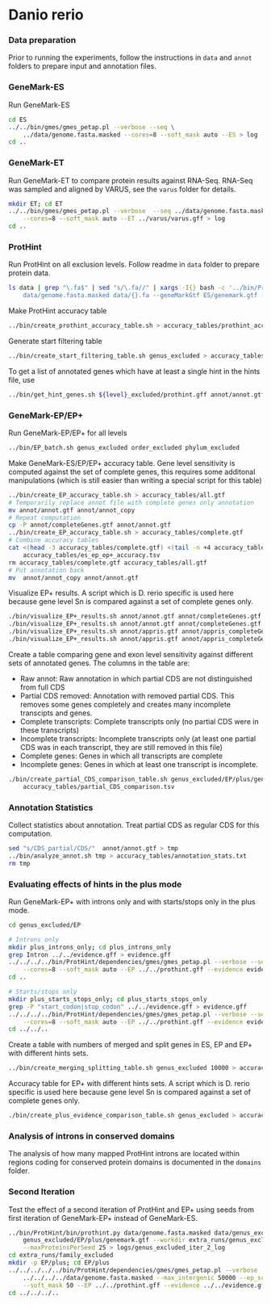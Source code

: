 # Danio rerio

### Data preparation

Prior to running the experiments, follow the instructions in `data` and `annot`
folders to prepare input and annotation files.

### GeneMark-ES

Run GeneMark-ES

```bash
cd ES
../../bin/gmes/gmes_petap.pl --verbose --seq \
    ../data/genome.fasta.masked --cores=8 --soft_mask auto --ES > log
cd ..
```

### GeneMark-ET

Run GeneMark-ET to compare protein results against RNA-Seq. RNA-Seq was sampled
and aligned by VARUS, see the `varus` folder for details.

```bash
mkdir ET; cd ET
../../bin/gmes/gmes_petap.pl --verbose  --seq ../data/genome.fasta.masked \
    --cores=8 --soft_mask auto --ET ../varus/varus.gff > log
cd ..
```

### ProtHint

Run ProtHint on all exclusion levels. Follow readme in `data` folder to
prepare protein data.

```bash
ls data | grep "\.fa$" | sed "s/\.fa//" | xargs -I{} bash -c '../bin/ProtHint/bin/prothint.py \
    data/genome.fasta.masked data/{}.fa --geneMarkGtf ES/genemark.gtf --workdir {} 2> logs/{}_log'
```

Make ProtHint accuracy table

```bash
../bin/create_prothint_accuracy_table.sh > accuracy_tables/prothint_accuracy.tsv
```

Generate start filtering table

```bash
../bin/create_start_filtering_table.sh genus_excluded > accuracy_tables/start_filtering.tsv
```

To get a list of annotated genes which have at least a single hint in the hints file, use

```bash
../bin/get_hint_genes.sh ${level}_excluded/prothint.gff annot/annot.gtf genes_with_hints
```

### GeneMark-EP/EP+

Run GeneMark-EP/EP+ for all levels

```bash
../bin/EP_batch.sh genus_excluded order_excluded phylum_excluded
```

Make GeneMark-ES/EP/EP+ accuracy table. Gene level sensitivity is computed against the set
of complete genes, this requires some additonal manipulations (which is still easier than
writing a special script for this table)

```bash
../bin/create_EP_accuracy_table.sh > accuracy_tables/all.gtf
# Temporarily replace annot file with complete genes only annotation
mv annot/annot.gtf annot/annot_copy
# Repeat computation
cp -P annot/completeGenes.gtf annot/annot.gtf
../bin/create_EP_accuracy_table.sh > accuracy_tables/complete.gtf
# Combine accuracy tables
cat <(head -3 accuracy_tables/complete.gtf) <(tail -n +4 accuracy_tables/all.gtf) > \
    accuracy_tables/es_ep_ep+_accuracy.tsv
rm accuracy_tables/complete.gtf accuracy_tables/all.gtf
# Put annotation back
mv  annot/annot_copy annot/annot.gtf
```

Visualize EP+ results. A script which is D. rerio specific is used
here because gene level Sn is compared against a set of complete genes only.

```bash
./bin/visualize_EP+_results.sh annot/annot.gtf annot/completeGenes.gtf EP+_results_visualization cds 40 70 60 90
./bin/visualize_EP+_results.sh annot/annot.gtf annot/completeGenes.gtf EP+_results_visualization gene 0 40 0 40
./bin/visualize_EP+_results.sh annot/appris.gtf annot/appris_completeGenes.gtf EP+_results_visualization/APPRIS cds 30 60 50 80
./bin/visualize_EP+_results.sh annot/appris.gtf annot/appris_completeGenes.gtf EP+_results_visualization/APPRIS gene 0 40 0 40
```

Create a table comparing gene and exon level sensitivity against different sets
of annotated genes. The columns in the table are:

* Raw annot: Raw annotation in which partial CDS are not distinguished
  from full CDS
* Partial CDS removed: Annotation with removed partial CDS. This removes
  some genes completely and creates many incomplete transcipts and genes.
* Complete transcripts: Complete transcripts only (no partial CDS were
  in these transcripts)
* Incomplete transcripts: Incomplete transcripts only (at least one partial
  CDS was in each transcript, they are still removed in this file)
* Complete genes: Genes in which all transcripts are complete
* Incomplete genes: Genes in which at least one transcript is incomplete.

```bash
./bin/create_partial_CDS_comparison_table.sh genus_excluded/EP/plus/genemark.gtf > \
    accuracy_tables/partial_CDS_comparison.tsv
```

### Annotation Statistics

Collect statistics about annotation. Treat partial CDS as regular CDS for
this computation.

```bash
sed "s/CDS_partial/CDS/"  annot/annot.gtf > tmp
../bin/analyze_annot.sh tmp > accuracy_tables/annotation_stats.txt
rm tmp
```

### Evaluating effects of hints in the plus mode

Run GeneMark-EP+ with introns only and with starts/stops only in the plus mode.

```bash
cd genus_excluded/EP

# Introns only
mkdir plus_introns_only; cd plus_introns_only
grep Intron ../../evidence.gff > evidence.gff
../../../../bin/ProtHint/dependencies/gmes/gmes_petap.pl --verbose --seq ../../../data/genome.fasta.masked \
    --cores=8 --soft_mask auto --EP ../../prothint.gff --evidence evidence.gff > log
cd ..

# Starts/stops only
mkdir plus_starts_stops_only; cd plus_starts_stops_only
grep -P "start_codon|stop_codon" ../../evidence.gff > evidence.gff
../../../../bin/ProtHint/dependencies/gmes/gmes_petap.pl --verbose --seq ../../../data/genome.fasta.masked \
    --cores=8 --soft_mask auto --EP ../../prothint.gff --evidence evidence.gff > log
cd ../../..
```

Create a table with numbers of merged and split genes in ES, EP and EP+ with different
hints sets.

```bash
../bin/create_merging_splitting_table.sh genus_excluded 10000 > accuracy_tables/merging_splitting.tsv
```

Accuracy table for EP+ with different hints sets. A script which is D. rerio specific is used
here because gene level Sn is compared against a set of complete genes only.

```bash
./bin/create_plus_evidence_comparison_table.sh genus_excluded > accuracy_tables/ep+_evidence_comparison.tsv
```

### Analysis of introns in conserved domains

The analysis of how many mapped ProtHint introns are located within regions coding for conserved protein domains
is documented in the `domains` folder.

### Second Iteration

Test the effect of a second iteration of ProtHint and EP+ using seeds from first
iteration of GeneMark-EP+ instead of GeneMark-ES.

```bash
../bin/ProtHint/bin/prothint.py data/genome.fasta.masked data/genus_excluded.fa --geneMarkGtf \
    genus_excluded/EP/plus/genemark.gtf --workdir extra_runs/genus_excluded_iter_2 \
    --maxProteinsPerSeed 25 > logs/genus_excluded_iter_2_log
cd extra_runs/family_excluded
mkdir -p EP/plus; cd EP/plus
../../../../../bin/ProtHint/dependencies/gmes/gmes_petap.pl --verbose --seq \
    ../../../../data/genome.fasta.masked --max_intergenic 50000 --ep_score 4,0.25 --cores=8 \
    --soft_mask 50 --EP ../../prothint.gff --evidence ../../evidence.gff > log
cd ../../../..
```
